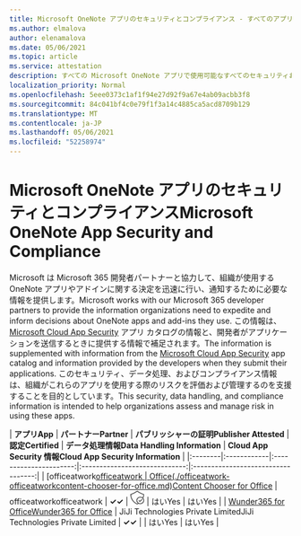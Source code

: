 ```yaml
---
title: Microsoft OneNote アプリのセキュリティとコンプライアンス - すべてのアプリ
ms.author: elmalova
author: elenamalova
ms.date: 05/06/2021
ms.topic: article
ms.service: attestation
description: すべての Microsoft OneNote アプリで使用可能なすべてのセキュリティおよびコンプライアンス情報。
localization_priority: Normal
ms.openlocfilehash: 5eee0373c1af1f94e27d92f9a67e4ab09acbb3f8
ms.sourcegitcommit: 84c041bf4c0e79f1f3a14c4885ca5acd8709b129
ms.translationtype: MT
ms.contentlocale: ja-JP
ms.lasthandoff: 05/06/2021
ms.locfileid: "52258974"
---
```

# <a name="microsoft-onenote-app-security-and-compliance"></a><span data-ttu-id="12d34-103">Microsoft OneNote アプリのセキュリティとコンプライアンス</span><span class="sxs-lookup"><span data-stu-id="12d34-103">Microsoft OneNote App Security and Compliance</span></span>

<span data-ttu-id="12d34-104">Microsoft は Microsoft 365 開発者パートナーと協力して、組織が使用する OneNote アプリやアドインに関する決定を迅速に行い、通知するために必要な情報を提供します。</span><span class="sxs-lookup"><span data-stu-id="12d34-104">Microsoft works with our Microsoft 365 developer partners to provide the information organizations need to expedite and inform decisions about OneNote apps and add-ins they use.</span></span> <span data-ttu-id="12d34-105">この情報は、[Microsoft Cloud App Security](https://www.microsoft.com/en-us/enterprise-mobility-security/cloud-app-security) アプリ カタログの情報と、開発者がアプリケーションを送信するときに提供する情報で補足されます。</span><span class="sxs-lookup"><span data-stu-id="12d34-105">The information is supplemented with information from the [Microsoft Cloud App Security](https://www.microsoft.com/en-us/enterprise-mobility-security/cloud-app-security) app catalog and information provided by the developers when they submit their applications.</span></span> <span data-ttu-id="12d34-106">このセキュリティ、データ処理、およびコンプライアンス情報は、組織がこれらのアプリを使用する際のリスクを評価および管理するのを支援することを目的としています。</span><span class="sxs-lookup"><span data-stu-id="12d34-106">This security, data handling, and compliance information is intended to help organizations assess and manage risk in using these apps.</span></span>

| <span data-ttu-id="12d34-107">**アプリ**</span><span class="sxs-lookup"><span data-stu-id="12d34-107">**App**</span></span> | <span data-ttu-id="12d34-108">**パートナー**</span><span class="sxs-lookup"><span data-stu-id="12d34-108">**Partner**</span></span> | <span data-ttu-id="12d34-109">**パブリッシャーの証明**</span><span class="sxs-lookup"><span data-stu-id="12d34-109">**Publisher Attested**</span></span> | <span data-ttu-id="12d34-110">**認定**</span><span class="sxs-lookup"><span data-stu-id="12d34-110">**Certified**</span></span> | <span data-ttu-id="12d34-111">**データ処理情報**</span><span class="sxs-lookup"><span data-stu-id="12d34-111">**Data Handling Information**</span></span> | <span data-ttu-id="12d34-112">**Cloud App Security 情報**</span><span class="sxs-lookup"><span data-stu-id="12d34-112">**Cloud App Security Information**</span></span> |
|:--------|:------------|:----------------------:|:-----------------------------:|:----------------------------------:|
| <span data-ttu-id="12d34-113">[officeatwork</span><span class="sxs-lookup"><span data-stu-id="12d34-113">[officeatwork</span></span> | <span data-ttu-id="12d34-114">Office(./officeatwork-officeatworkcontent-chooser-for-office.md)</span><span class="sxs-lookup"><span data-stu-id="12d34-114">Content Chooser for Office](./officeatwork-officeatworkcontent-chooser-for-office.md)</span></span> | <span data-ttu-id="12d34-115">officeatwork</span><span class="sxs-lookup"><span data-stu-id="12d34-115">officeatwork</span></span> | <span data-ttu-id="12d34-116">**✓**</span><span class="sxs-lookup"><span data-stu-id="12d34-116">**✓**</span></span> | <img alt="Certified application badge" src="../media/certified-badge.png" height="25" width="25" /> | <span data-ttu-id="12d34-117">はい</span><span class="sxs-lookup"><span data-stu-id="12d34-117">Yes</span></span> | <span data-ttu-id="12d34-118">はい</span><span class="sxs-lookup"><span data-stu-id="12d34-118">Yes</span></span> |
| [<span data-ttu-id="12d34-119">Wunder365 for Office</span><span class="sxs-lookup"><span data-stu-id="12d34-119">Wunder365 for Office</span></span>](./jiji-technologies-private-limited-wunder365-for-office.md) | <span data-ttu-id="12d34-120">JiJi Technologies Private Limited</span><span class="sxs-lookup"><span data-stu-id="12d34-120">JiJi Technologies Private Limited</span></span> | <span data-ttu-id="12d34-121">**✓**</span><span class="sxs-lookup"><span data-stu-id="12d34-121">**✓**</span></span> |  | <span data-ttu-id="12d34-122">はい</span><span class="sxs-lookup"><span data-stu-id="12d34-122">Yes</span></span> | <span data-ttu-id="12d34-123">はい</span><span class="sxs-lookup"><span data-stu-id="12d34-123">Yes</span></span> |
